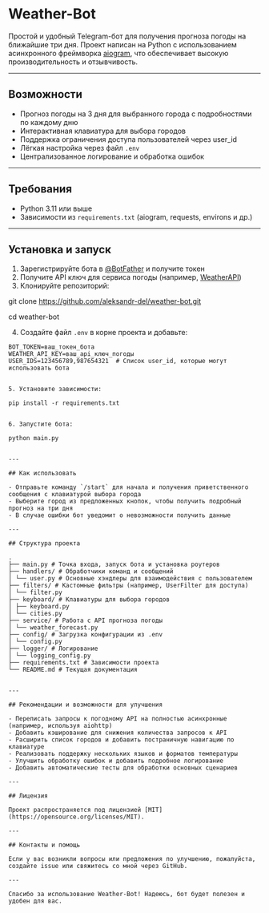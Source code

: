 # Weather-Bot

Простой и удобный Telegram-бот для получения прогноза погоды на ближайшие три дня. Проект написан на Python с использованием асинхронного фреймворка [aiogram](https://docs.aiogram.dev/en/latest/), что обеспечивает высокую производительность и отзывчивость.

---

## Возможности

- Прогноз погоды на 3 дня для выбранного города с подробностями по каждому дню
- Интерактивная клавиатура для выбора городов
- Поддержка ограничения доступа пользователей через user_id
- Лёгкая настройка через файл `.env`
- Централизованное логирование и обработка ошибок

---

## Требования

- Python 3.11 или выше
- Зависимости из `requirements.txt` (aiogram, requests, environs и др.)

---

## Установка и запуск

1. Зарегистрируйте бота в [@BotFather](https://t.me/BotFather) и получите токен
2. Получите API ключ для сервиса погоды (например, [WeatherAPI](https://www.weatherapi.com/))
3. Клонируйте репозиторий:

git clone https://github.com/aleksandr-del/weather-bot.git

cd weather-bot

4. Создайте файл `.env` в корне проекта и добавьте:

```env
BOT_TOKEN=ваш_токен_бота
WEATHER_API_KEY=ваш_api_ключ_погоды
USER_IDS=123456789,987654321  # Список user_id, которые могут использовать бота


5. Установите зависимости:

pip install -r requirements.txt


6. Запустите бота:

python main.py


---

## Как использовать

- Отправьте команду `/start` для начала и получения приветственного сообщения с клавиатурой выбора города
- Выберите город из предложенных кнопок, чтобы получить подробный прогноз на три дня
- В случае ошибки бот уведомит о невозможности получить данные

---

## Структура проекта

.
├── main.py # Точка входа, запуск бота и установка роутеров
├── handlers/ # Обработчики команд и сообщений
│ └── user.py # Основные хэндлеры для взаимодействия с пользователем
├── filters/ # Кастомные фильтры (например, UserFilter для доступа)
│ └── filter.py
├── keyboard/ # Клавиатуры для выбора городов
│ ├── keyboard.py
│ └── cities.py
├── service/ # Работа с API прогноза погоды
│ └── weather_forecast.py
├── config/ # Загрузка конфигурации из .env
│ └── config.py
├── logger/ # Логирование
│ └── logging_config.py
├── requirements.txt # Зависимости проекта
└── README.md # Текущая документация


---

## Рекомендации и возможности для улучшения

- Переписать запросы к погодному API на полностью асинхронные (например, используя aiohttp)
- Добавить кэширование для снижения количества запросов к API
- Расширить список городов и добавить постраничную навигацию по клавиатуре
- Реализовать поддержку нескольких языков и форматов температуры
- Улучшить обработку ошибок и добавить подробное логирование
- Добавить автоматические тесты для обработки основных сценариев

---

## Лицензия

Проект распространяется под лицензией [MIT](https://opensource.org/licenses/MIT).

---

## Контакты и помощь

Если у вас возникли вопросы или предложения по улучшению, пожалуйста, создайте issue или свяжитесь со мной через GitHub.

---

Спасибо за использование Weather-Bot! Надеюсь, бот будет полезен и удобен для вас.
